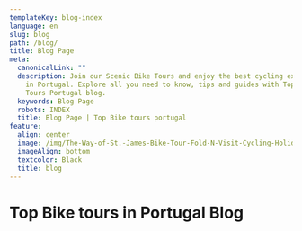 ```yaml
---
templateKey: blog-index
language: en
slug: blog
path: /blog/
title: Blog Page
meta:
  canonicalLink: ""
  description: Join our Scenic Bike Tours and enjoy the best cycling experiences
    in Portugal. Explore all you need to know, tips and guides with Top Bike
    Tours Portugal blog.
  keywords: Blog Page
  robots: INDEX
  title: Blog Page | Top Bike tours portugal
feature:
  align: center
  image: /img/The-Way-of-St.-James-Bike-Tour-Fold-N-Visit-Cycling-Holidays-1866.jpg
  imageAlign: bottom
  textcolor: Black
  title: blog
---
```

# Top Bike tours in Portugal Blog
